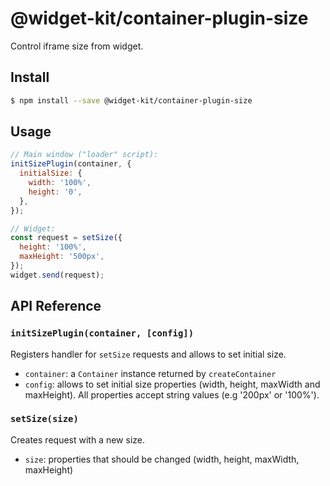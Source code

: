 # @widget-kit/container-plugin-size

Control iframe size from widget.

## Install

```bash
$ npm install --save @widget-kit/container-plugin-size
```

## Usage

```js
// Main window ("loader" script):
initSizePlugin(container, {
  initialSize: {
    width: '100%',
    height: '0',
  },
});

// Widget:
const request = setSize({
  height: '100%',
  maxHeight: '500px',
});
widget.send(request);
```

## API Reference

### `initSizePlugin(container, [config])`

Registers handler for `setSize` requests and allows to set initial size.

- `container`: a `Container` instance returned by `createContainer`
- `config`: allows to set initial size properties (width, height, maxWidth and maxHeight). All properties accept string values (e.g '200px' or '100%').

### `setSize(size)`

Creates request with a new size.

- `size`: properties that should be changed (width, height, maxWidth, maxHeight)
